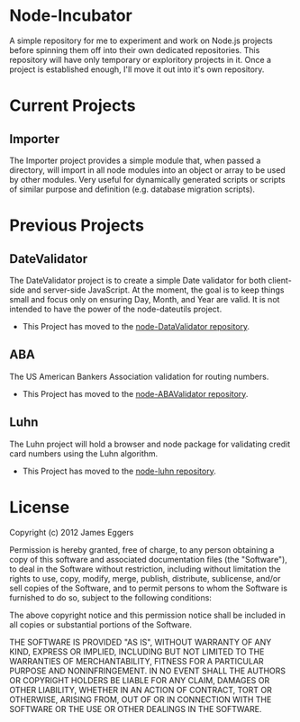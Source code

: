 Node-Incubator
==============

A simple repository for me to experiment and work on Node.js projects before spinning them off into their own dedicated repositories.  This repository will have only temporary or exploritory projects in it.  Once a project is established enough, I'll move it out into it's own repository.

# Current Projects #

## Importer ##

The Importer project provides a simple module that, when passed a directory, will import in all node modules into an object or array to be used by other modules.  Very useful for dynamically generated scripts or scripts of similar purpose and definition (e.g. database migration scripts).

# Previous Projects #

## DateValidator ##

The DateValidator project is to create a simple Date validator for both client-side and server-side JavaScript. At the moment, the goal is to keep things small and focus only on ensuring Day, Month, and Year are valid.  It is not intended to have the power of the node-dateutils project.

- This Project has moved to the [node-DataValidator repository](https://github.com/JamesEggers1/node-DateValidator).

## ABA ##

The US American Bankers Association validation for routing numbers.

- This Project has moved to the [node-ABAValidator repository](https://github.com/JamesEggers1/node-ABAValidator).

## Luhn ##

The Luhn project will hold a browser and node package for validating credit card numbers using the Luhn algorithm.

- This Project has moved to the [node-luhn repository](https://github.com/JamesEggers1/node-luhn).

# License #

Copyright (c) 2012 James Eggers

Permission is hereby granted, free of charge, to any person obtaining a copy of this software and associated documentation files (the "Software"), to deal in the Software without restriction, including without limitation the rights to use, copy, modify, merge, publish, distribute, sublicense, and/or sell copies of the Software, and to permit persons to whom the Software is furnished to do so, subject to the following conditions:

The above copyright notice and this permission notice shall be included in all copies or substantial portions of the Software.

THE SOFTWARE IS PROVIDED "AS IS", WITHOUT WARRANTY OF ANY KIND, EXPRESS OR IMPLIED, INCLUDING BUT NOT LIMITED TO THE WARRANTIES OF MERCHANTABILITY, FITNESS FOR A PARTICULAR PURPOSE AND NONINFRINGEMENT. IN NO EVENT SHALL THE AUTHORS OR COPYRIGHT HOLDERS BE LIABLE FOR ANY CLAIM, DAMAGES OR OTHER LIABILITY, WHETHER IN AN ACTION OF CONTRACT, TORT OR OTHERWISE, ARISING FROM, OUT OF OR IN CONNECTION WITH THE SOFTWARE OR THE USE OR OTHER DEALINGS IN THE SOFTWARE.